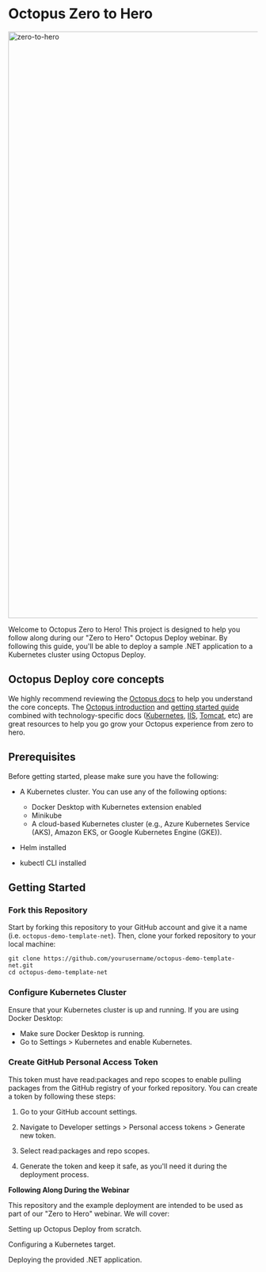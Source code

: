# Octopus Zero to Hero

<img width="1186" alt="zero-to-hero" src="https://github.com/user-attachments/assets/33f50757-9145-4642-bc14-d7461da0b682">

Welcome to Octopus Zero to Hero! This project is designed to help you follow along during our "Zero to Hero" Octopus Deploy webinar. By following this guide, you'll be able to deploy a sample .NET application to a Kubernetes cluster using Octopus Deploy.

## Octopus Deploy core concepts

We highly recommend reviewing the [Octopus docs](https://octopus.com/docs) to help you understand the core concepts. The [Octopus introduction](https://octopus.com/docs) and [getting started guide](https://octopus.com/docs/getting-started) combined with technology-specific docs ([Kubernetes](https://octopus.com/docs/kubernetes), [IIS](https://octopus.com/docs/deployments/windows/iis-websites-and-application-pools), [Tomcat](https://octopus.com/docs/deployments/java), etc) are great resources to help you go grow your Octopus experience from zero to hero.

## Prerequisites

Before getting started, please make sure you have the following:

- A Kubernetes cluster. You can use any of the following options:

  - Docker Desktop with Kubernetes extension enabled
  - Minikube
  - A cloud-based Kubernetes cluster (e.g., Azure Kubernetes Service (AKS), Amazon EKS, or Google Kubernetes Engine (GKE)).

- Helm installed
- kubectl CLI installed

## Getting Started

### Fork this Repository 

Start by forking this repository to your GitHub account and give it a name (i.e. `octopus-demo-template-net`). Then, clone your forked repository to your local machine:

```
git clone https://github.com/yourusername/octopus-demo-template-net.git
cd octopus-demo-template-net
```

### Configure Kubernetes Cluster

Ensure that your Kubernetes cluster is up and running. If you are using Docker Desktop:

- Make sure Docker Desktop is running.
- Go to Settings > Kubernetes and enable Kubernetes.

### Create GitHub Personal Access Token

 This token must have read:packages and repo scopes to enable pulling packages from the GitHub registry of your forked repository. You can create a token by following these steps:

  1. Go to your GitHub account settings.
  
  2. Navigate to Developer settings > Personal access tokens >   Generate new token.
  
  3. Select read:packages and repo scopes.

  4. Generate the token and keep it safe, as you'll need it during the deployment process.

**Following Along During the Webinar**

This repository and the example deployment are intended to be used as part of our "Zero to Hero" webinar. We will cover:

Setting up Octopus Deploy from scratch.

Configuring a Kubernetes target.

Deploying the provided .NET application.
